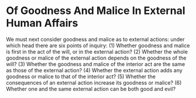 # Of Goodness And Malice In External Human Affairs

We must next consider goodness and malice as to external actions: under which head there are six points of inquiry:
(1) Whether goodness and malice is first in the act of the will, or in the external action?
(2) Whether the whole goodness or malice of the external action depends on the goodness of the will?
(3) Whether the goodness and malice of the interior act are the same as those of the external action?
(4) Whether the external action adds any goodness or malice to that of the interior act?
(5) Whether the consequences of an external action increase its goodness or malice?
(6) Whether one and the same external action can be both good and evil?